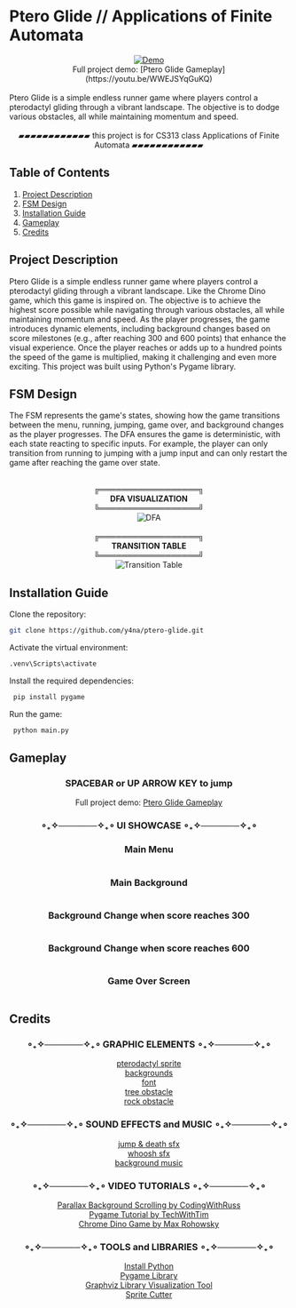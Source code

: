 # Ptero Glide // Applications of Finite Automata
<div align = "center">
  <a href = "https://youtu.be/WWEJSYqGuKQ">
  <img src = "images/ui/ptero-glide.gif" alt = "Demo"/>
  </a>
  <br> Full project demo: [Ptero Glide Gameplay](https://youtu.be/WWEJSYqGuKQ)
</div>
<br> Ptero Glide is a simple endless runner game where players control a pterodactyl gliding through a vibrant landscape. The objective is to dodge various obstacles, all while maintaining momentum and speed.
<br>
<div align = "center">
  <br>▰▰▰▰▰▰▰▰▰▰▰▰ this project is for  CS313 class Applications of Finite Automata ▰▰▰▰▰▰▰▰▰▰▰▰
</div>

## Table of Contents
1. [Project Description](#project-description)
2. [FSM Design](#fsm-design)
3. [Installation Guide](#installation-guide)
4. [Gameplay](#gameplay)
5. [Credits](#credits)

## Project Description
Ptero Glide is a simple endless runner game where players control a pterodactyl gliding through a vibrant landscape. Like the Chrome Dino game, which this game is inspired on. The objective is to achieve the highest score possible while navigating through various obstacles, all while maintaining momentum and speed. As the player progresses, the game introduces dynamic elements, including background changes based on score milestones (e.g., after reaching 300 and 600 points) that enhance the visual experience. Once the player reaches or adds up to a hundred points the speed of the game is multiplied, making it challenging and even more exciting. This project was built using Python's Pygame library.

## FSM Design
The FSM represents the game's states, showing how the game transitions between the menu, running, jumping, game over, and background changes as the player progresses. The DFA ensures the game is deterministic, with each state reacting to specific inputs. For example, the player can only transition from running to jumping with a jump input and can only restart the game after reaching the game over state.

<div align = "center">
  <br>╔══════════════════╗
  <br> <b> DFA VISUALIZATION </b>
  <br>╚══════════════════╝
  <br> <img src = "images/dfa_graph.png" alt = "DFA"/> 
  
</div>

<div align = "center">
  <br>╔══════════════════╗
  <br> <b> TRANSITION TABLE </b>
  <br>╚══════════════════╝
  <br> <img src = "images/transition_table.png" alt = "Transition Table"/> 
</div>

## Installation Guide
   Clone the repository:
   ```bash 
   git clone https://github.com/y4na/ptero-glide.git
   ```
  Activate the virtual environment:
   ```bash 
   .venv\Scripts\activate
  ```
  Install the required dependencies:
  ```bash 
   pip install pygame
  ```
  Run the game:
  ```bash 
   python main.py
  ```
## Gameplay
<div align = "center">
  
  ### SPACEBAR or UP ARROW KEY to jump <br>
  Full project demo: [Ptero Glide Gameplay](https://youtu.be/WWEJSYqGuKQ)
  ### ∘₊✧──────✧₊∘ UI SHOWCASE ∘₊✧──────✧₊∘
  ### Main Menu
  <img src = "images/ui/menu.png" alt = ""/> 
  
  ### Main Background
  <img src = "images/ui/bg 1.png" alt = ""/>
 
  ### Background Change when score reaches 300
  <img src = "images/ui/bg 2.png" alt = ""/> 
  
  ### Background Change when score reaches 600
  <img src = "images/ui/bg 3.png" alt = ""/> 

  ### Game Over Screen
  <img src = "images/ui/game over.png" alt = ""/> 
</div>

## Credits
<div align = "center">

  ### ∘₊✧──────✧₊∘ GRAPHIC ELEMENTS ∘₊✧──────✧₊∘
  [pterodactyl sprite](https://tonguesurgery.itch.io/tiny-dinosaur) <br>
  [backgrounds](https://craftpix.net/freebies/free-sky-with-clouds-background-pixel-art-set/) <br>
  [font](https://fontshub.pro/font/junglewood-download) <br>
  [tree obstacle](https://craftpix.net/freebies/free-tree-pixel-art-asset-pack/) <br>
  [rock obstacle](https://craftpix.net/freebies/free-rocks-pixel-art-asset-pack/) <br>

  ### ∘₊✧──────✧₊∘ SOUND EFFECTS and MUSIC ∘₊✧──────✧₊∘
  [jump & death sfx](https://www.sounds-resource.com/browser_games/googlechromedinosaurgame/sound/18002/) <br>
  [whoosh sfx](https://mixkit.co/free-sound-effects/whoosh/) <br>
  [background music](https://www.fesliyanstudios.com/royalty-free-music/download/8-bit-surf/568) <br>
  
  ### ∘₊✧──────✧₊∘ VIDEO TUTORIALS ∘₊✧──────✧₊∘
  [Parallax Background Scrolling by CodingWithRuss](https://www.youtube.com/watch?v=OAH8K5lVYOU) <br>
  [Pygame Tutorial by TechWithTim](https://www.youtube.com/watch?v=waY3LfJhQLY) <br>
  [Chrome Dino Game by Max Rohowsky](https://www.youtube.com/watch?v=KOBKkPWGP-g&list=PL30AETbxgR-fAbwiuU1vDl3owNUPUuVrz) <br>

  ### ∘₊✧──────✧₊∘ TOOLS and LIBRARIES  ∘₊✧──────✧₊∘
  [Install Python](https://www.python.org/downloads/) <br>
  [Pygame Library](https://www.pygame.org/) <br>
  [Graphviz Library Visualization Tool](https://graphviz.org/download/) <br>
  [Sprite Cutter](https://ezgif.com/sprite-cutter) <br>
</div>
